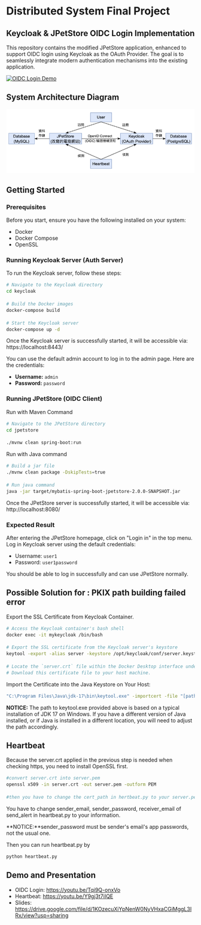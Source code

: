 # Distributed System Final Project

## Keycloak & JPetStore OIDC Login Implementation

This repository contains the modified JPetStore application, enhanced to support OIDC login using Keycloak as the OAuth Provider. The goal is to seamlessly integrate modern authentication mechanisms into the existing application.

[![OIDC Login Demo](https://img.youtube.com/vi/Tqi9Q-onxVo/maxresdefault.jpg)](https://youtu.be/Tqi9Q-onxVo)

## System Architecture Diagram

![System Architecture Diagram](./images/system-architecture-diagram.png)

## Getting Started

### Prerequisites

Before you start, ensure you have the following installed on your system:

-   Docker
-   Docker Compose
-   OpenSSL

### Running Keycloak Server (Auth Server)

To run the Keycloak server, follow these steps:

```bash
# Navigate to the Keycloak directory
cd keycloak

# Build the Docker images
docker-compose build

# Start the Keycloak server
docker-compose up -d
```

Once the Keycloak server is successfully started, it will be accessible via: https://localhost:8443/

You can use the default admin account to log in to the admin page. Here are the credentials:

-   **Username:** `admin`
-   **Password:** `password`

### Running JPetStore (OIDC Client)

Run with Maven Command

```bash
# Navigate to the JPetStore directory
cd jpetstore

./mvnw clean spring-boot:run
```

Run with Java command

```bash
# Build a jar file
./mvnw clean package -DskipTests=true

# Run java command
java -jar target/mybatis-spring-boot-jpetstore-2.0.0-SNAPSHOT.jar
```

Once the JPetStore server is successfully started, it will be accessible via: http://localhost:8080/

### Expected Result

After entering the JPetStore homepage, click on "Login in" in the top menu. Log in Keycloak server using the default credentials:

-   Username: `user1`
-   Password: `user1password`

You should be able to log in successfully and can use JPetStore normally.

## Possible Solution for : PKIX path building failed error

Export the SSL Certificate from Keycloak Container.

```bash
# Access the Keycloak container's bash shell
docker exec -it mykeycloak /bin/bash

# Export the SSL certificate from the Keycloak server's keystore
keytool -export -alias server -keystore /opt/keycloak/conf/server.keystore -storepass password -file /tmp/server.crt

# Locate the `server.crt` file within the Docker Desktop interface under the `tmp` directory of your container's image.
# Download this certificate file to your host machine.
```

Import the Certificate into the Java Keystore on Your Host:

```bash
"C:\Program Files\Java\jdk-17\bin\keytool.exe" -importcert -file "[path\to\server.crt]" -alias "keycloak-server" -keystore "C:\Program Files\Java\jdk-17\lib\security\cacerts" -storepass changeit
```

**NOTICE:** The path to keytool.exe provided above is based on a typical installation of JDK 17 on Windows. If you have a different version of Java installed, or if Java is installed in a different location, you will need to adjust the path accordingly.

## Heartbeat

Because the server.crt applied in the previous step is needed when checking https, you need to install OpenSSL first.

```bash
#convert server.crt into server.pem
openssl x509 -in server.crt -out server.pem -outform PEM

#then you have to change the cert_path in hertbeat.py to your server.pem path.
```

You have to change sender_email, sender_password, receiver_email of send_alert in heartbeat.py to your information.

**NOTICE:**sender_password must be sender's email's app passwords, not the usual one.

Then you can run heartbeat.py by

```bash
python heartbeat.py
```

## Demo and Presentation

-   OIDC Login: https://youtu.be/Tqi9Q-onxVo
-   Heartbeat: https://youtu.be/Y9gj3t7iIQE
-   Slides: https://drive.google.com/file/d/1KOzecuXiYpNenW0NyVHxaCGiMggL3IRx/view?usp=sharing
